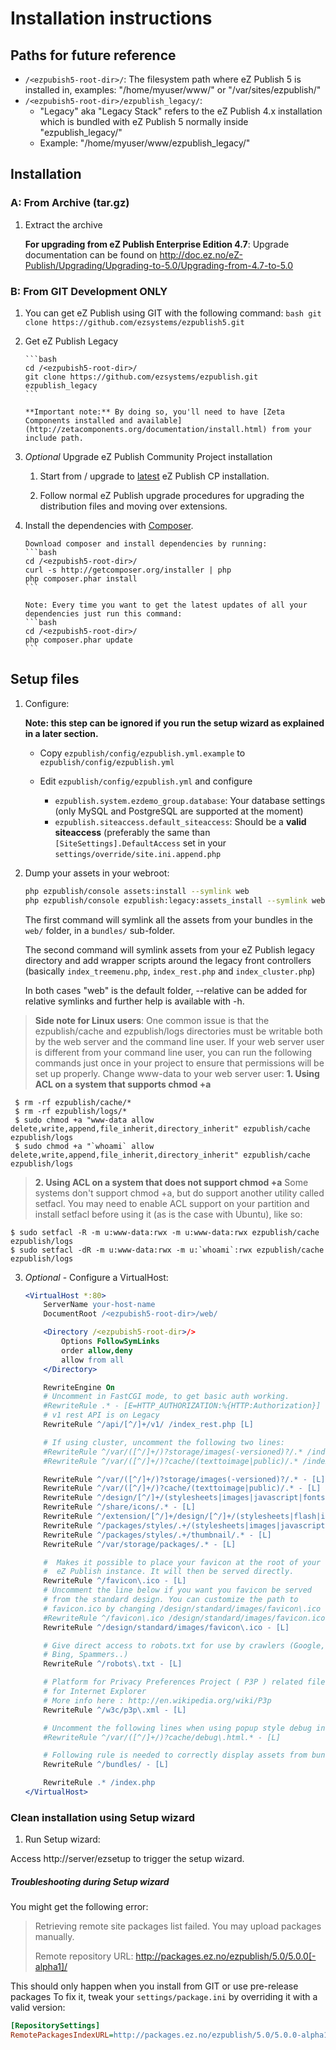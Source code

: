 # Installation instructions

## Paths for future reference
* `/<ezpubish5-root-dir>/`: The filesystem path where eZ Publish 5 is installed in, examples: "/home/myuser/www/" or "/var/sites/ezpublish/"
* `/<ezpubish5-root-dir>/ezpublish_legacy/`:
	* "Legacy" aka "Legacy Stack" refers to the eZ Publish 4.x installation which is bundled with eZ Publish 5 normally inside "ezpublish_legacy/"
	* Example: "/home/myuser/www/ezpublish_legacy/"

## Installation

### A: From Archive (tar.gz)
1. Extract the archive

   **For upgrading from eZ Publish Enterprise Edition 4.7**: Upgrade documentation can be found on http://doc.ez.no/eZ-Publish/Upgrading/Upgrading-to-5.0/Upgrading-from-4.7-to-5.0

### B: From GIT **Development ONLY**
1. You can get eZ Publish using GIT with the following command:
       ```bash
       git clone https://github.com/ezsystems/ezpublish5.git
       ```

2. Get eZ Publish Legacy

       ```bash
       cd /<ezpubish5-root-dir>/
       git clone https://github.com/ezsystems/ezpublish.git ezpublish_legacy
       ```

       **Important note:** By doing so, you'll need to have [Zeta Components installed and available](http://zetacomponents.org/documentation/install.html) from your include path.

3. *Optional* Upgrade eZ Publish Community Project installation
    1. Start from / upgrade to [latest](http://share.ez.no/downloads/downloads) eZ Publish CP installation.

    2. Follow normal eZ Publish upgrade procedures for upgrading the distribution files and moving over extensions.

4. Install the dependencies with [Composer](http://getcomposer.org).

       Download composer and install dependencies by running:
       ```bash
       cd /<ezpubish5-root-dir>/
       curl -s http://getcomposer.org/installer | php
       php composer.phar install
       ```

       Note: Every time you want to get the latest updates of all your dependencies just run this command:
       ```bash
       cd /<ezpubish5-root-dir>/
       php composer.phar update
       ```

## Setup files
1. Configure:

    **Note: this step can be ignored if you run the setup wizard as explained in a later section.**

    * Copy `ezpublish/config/ezpublish.yml.example` to `ezpublish/config/ezpublish.yml`
    * Edit `ezpublish/config/ezpublish.yml` and configure

         * `ezpublish.system.ezdemo_group.database`: Your database settings (only MySQL and PostgreSQL are supported at the moment)
         * `ezpublish.siteaccess.default_siteaccess`: Should be a **valid siteaccess** (preferably the same than `[SiteSettings].DefaultAccess` set in your `settings/override/site.ini.append.php`

2. Dump your assets in your webroot:

    ```bash
    php ezpublish/console assets:install --symlink web
    php ezpublish/console ezpublish:legacy:assets_install --symlink web
    ```
    The first command will symlink all the assets from your bundles in the `web/` folder, in a `bundles/` sub-folder.

    The second command will symlink assets from your eZ Publish legacy directory and add wrapper scripts around the legacy front controllers
    (basically `index_treemenu.php`, `index_rest.php` and `index_cluster.php`)

    In both cases "web" is the default folder, --relative can be added for relative symlinks and further help is available with -h.

> **Side note for Linux users**:
> One common issue is that the ezpublish/cache and ezpublish/logs directories must be writable both by the web server and the command line user.
> If your web server user is different from your command line user, you can run the following commands just once in your project to ensure that permissions will be set up properly. Change www-data to your web server user:
> **1. Using ACL on a system that supports chmod +a**
```
 $ rm -rf ezpublish/cache/*
 $ rm -rf ezpublish/logs/*
 $ sudo chmod +a "www-data allow delete,write,append,file_inherit,directory_inherit" ezpublish/cache ezpublish/logs
 $ sudo chmod +a "`whoami` allow delete,write,append,file_inherit,directory_inherit" ezpublish/cache ezpublish/logs
```
> **2. Using ACL on a system that does not support chmod +a**
> Some systems don't support chmod +a, but do support another utility called setfacl. You may need to enable ACL support on your partition and install setfacl before using it (as is the case with Ubuntu), like so:
```
$ sudo setfacl -R -m u:www-data:rwx -m u:www-data:rwx ezpublish/cache ezpublish/logs
$ sudo setfacl -dR -m u:www-data:rwx -m u:`whoami`:rwx ezpublish/cache ezpublish/logs
```

3. *Optional* - Configure a VirtualHost:

    ```apache
    <VirtualHost *:80>
        ServerName your-host-name
        DocumentRoot /<ezpubish5-root-dir>/web/

        <Directory /<ezpubish5-root-dir>/>
            Options FollowSymLinks
            order allow,deny
            allow from all
        </Directory>

        RewriteEngine On
        # Uncomment in FastCGI mode, to get basic auth working.
        #RewriteRule .* - [E=HTTP_AUTHORIZATION:%{HTTP:Authorization}]
        # v1 rest API is on Legacy
        RewriteRule ^/api/[^/]+/v1/ /index_rest.php [L]

        # If using cluster, uncomment the following two lines:
        #RewriteRule ^/var/([^/]+/)?storage/images(-versioned)?/.* /index_cluster.php [L]
        #RewriteRule ^/var/([^/]+/)?cache/(texttoimage|public)/.* /index_cluster.php [L]

        RewriteRule ^/var/([^/]+/)?storage/images(-versioned)?/.* - [L]
        RewriteRule ^/var/([^/]+/)?cache/(texttoimage|public)/.* - [L]
        RewriteRule ^/design/[^/]+/(stylesheets|images|javascript|fonts)/.* - [L]
        RewriteRule ^/share/icons/.* - [L]
        RewriteRule ^/extension/[^/]+/design/[^/]+/(stylesheets|flash|images|lib|javascripts?)/.* - [L]
        RewriteRule ^/packages/styles/.+/(stylesheets|images|javascript)/[^/]+/.* - [L]
        RewriteRule ^/packages/styles/.+/thumbnail/.* - [L]
        RewriteRule ^/var/storage/packages/.* - [L]

        #  Makes it possible to place your favicon at the root of your
        #  eZ Publish instance. It will then be served directly.
        RewriteRule ^/favicon\.ico - [L]
        # Uncomment the line below if you want you favicon be served
        # from the standard design. You can customize the path to
        # favicon.ico by changing /design/standard/images/favicon\.ico
        #RewriteRule ^/favicon\.ico /design/standard/images/favicon.ico [L]
        RewriteRule ^/design/standard/images/favicon\.ico - [L]

        # Give direct access to robots.txt for use by crawlers (Google,
        # Bing, Spammers..)
        RewriteRule ^/robots\.txt - [L]

        # Platform for Privacy Preferences Project ( P3P ) related files
        # for Internet Explorer
        # More info here : http://en.wikipedia.org/wiki/P3p
        RewriteRule ^/w3c/p3p\.xml - [L]

        # Uncomment the following lines when using popup style debug in legacy
        #RewriteRule ^/var/([^/]+/)?cache/debug\.html.* - [L]

        # Following rule is needed to correctly display assets from bundles
        RewriteRule ^/bundles/ - [L]

        RewriteRule .* /index.php
    </VirtualHost>
    ```

### Clean installation using Setup wizard
1. Run Setup wizard:

Access http://server/ezsetup to trigger the setup wizard.

##### Troubleshooting during Setup wizard
You might get the following error:
> Retrieving remote site packages list failed. You may upload packages manually.
>
> Remote repository URL: http://packages.ez.no/ezpublish/5.0/5.0.0[-alpha1]/

This should only happen when you install from GIT or use pre-release packages
To fix it, tweak your `settings/package.ini` by overriding it with a valid version:

```ini
[RepositorySettings]
RemotePackagesIndexURL=http://packages.ez.no/ezpublish/5.0/5.0.0-alpha1
```
